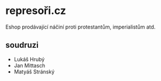 # represoři.cz

Eshop prodávající náčiní proti protestantům, imperialistům atd.

## soudruzi

* Lukáš Hrubý
* Jan Mittasch
* Matyáš Stránský
